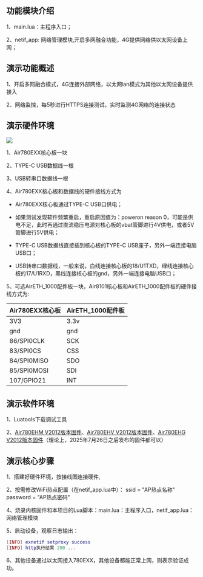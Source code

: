 ## 功能模块介绍

1、main.lua：主程序入口；

2、netif_app: 网络管理模块,开启多网融合功能，4G提供网络供以太网设备上网；

## 演示功能概述

1、开启多网融合模式，4G连接外部网络，以太网lan模式为其他以太网设备提供接入

2、​网络监控​，每5秒进行HTTPS连接测试，实时监测4G网络的连接状态


## 演示硬件环境

![](https://docs.openluat.com/air780ehv/luatos/common/hwenv/image/Air780EHV.png)

1、Air780EXX核心板一块

2、TYPE-C USB数据线一根

3、USB转串口数据线一根

4、Air780EXX核心板和数据线的硬件接线方式为

- Air780EXX核心板通过TYPE-C USB口供电；

- 如果测试发现软件频繁重启，重启原因值为：poweron reason 0，可能是供电不足，此时再通过直流稳压电源对核心板的vbat管脚进行4V供电，或者5V管脚进行5V供电；

- TYPE-C USB数据线直接插到核心板的TYPE-C USB座子，另外一端连接电脑USB口；

- USB转串口数据线，一般来说，白线连接核心板的18/U1TXD，绿线连接核心板的17/U1RXD，黑线连接核心板的gnd，另外一端连接电脑USB口；

5、可选AirETH_1000配件板一块，Air8101核心板和AirETH_1000配件板的硬件接线方式为:

| Air780EXX核心板  |  AirETH_1000配件板 |
| --------------- | ----------------- |
| 3V3             | 3.3v              |
| gnd             | gnd               |
| 86/SPI0CLK      | SCK               |
| 83/SPI0CS       | CSS               |
| 84/SPI0MISO     | SDO               |
| 85/SPI0MOSI     | SDI               |
| 107/GPIO21      | INT               |


## 演示软件环境

1、Luatools下载调试工具

2、[Air780EHM V2012版本固件](https://docs.openluat.com/air780epm/luatos/firmware/version/#air780ehmluatos)、[Air780EHV V2012版本固件](https://docs.openluat.com/air780ehv/luatos/firmware/version/)、[Air780EHG V2012版本固件](https://docs.openluat.com/air780egh/luatos/firmware/version/)（理论上，2025年7月26日之后发布的固件都可以）


## 演示核心步骤

1、搭建好硬件环境，按接线图连接硬件,

2、按需修改WiFi热点配置（在netif_app.lua中）：
ssid = "AP热点名称"
password = "AP热点密码"

4、烧录内核固件和本项目的Lua脚本：main.lua：主程序入口，netif_app.lua：网络管理模块

5、启动设备，观察日志输出：

``` lua
[INFO] exnetif setproxy success
[INFO] http执行结果 200 ... 
```

6、其他设备通过以太网接入780EXX，其他设备都能正常上网，则表示验证成功。

